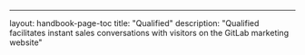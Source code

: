 ---
layout: handbook-page-toc
title: "Qualified"
description: "Qualified facilitates instant sales conversations with visitors on the GitLab marketing website"